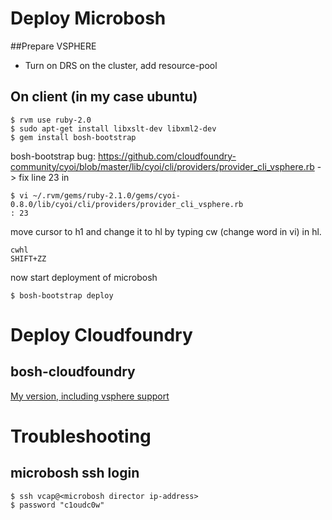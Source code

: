 # Deploy Microbosh

##Prepare VSPHERE
* Turn on DRS on the cluster, add resource-pool

## On client (in my case ubuntu)

```
$ rvm use ruby-2.0
$ sudo apt-get install libxslt-dev libxml2-dev
$ gem install bosh-bootstrap
```
bosh-bootstrap bug: https://github.com/cloudfoundry-community/cyoi/blob/master/lib/cyoi/cli/providers/provider_cli_vsphere.rb -> fix line 23 in

```
$ vi ~/.rvm/gems/ruby-2.1.0/gems/cyoi-0.8.0/lib/cyoi/cli/providers/provider_cli_vsphere.rb
: 23
```
move cursor to h1 and change it to hl by typing cw (change word in vi) in hl. 
```
cwhl
SHIFT+ZZ
```
now start deployment of microbosh
```
$ bosh-bootstrap deploy
```

# Deploy Cloudfoundry
## bosh-cloudfoundry
[My version, including vsphere support](https://github.com/goettw/bosh-cloudfoundry)
# Troubleshooting
## microbosh ssh login

```
$ ssh vcap@<microbosh director ip-address>
$ password "c1oudc0w"
```


